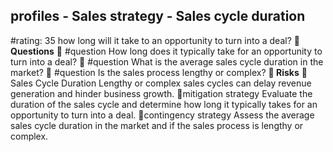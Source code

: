 

## profiles - Sales strategy - Sales cycle duration
#rating: 35
how long will it take to an opportunity to turn into a deal?
**💭 Questions**
💭 #question How long does it typically take for an opportunity to turn into a deal?
 💭 #question What is the average sales cycle duration in the market?
 💭 #question Is the sales process lengthy or complex?
**🚨 Risks**
🚨Sales Cycle Duration
Lengthy or complex sales cycles can delay revenue generation and hinder business growth.
🚨mitigation strategy
Evaluate the duration of the sales cycle and determine how long it typically takes for an opportunity to turn into a deal.
🚨contingency strategy
Assess the average sales cycle duration in the market and if the sales process is lengthy or complex.




